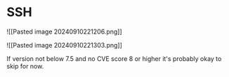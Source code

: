 
# SSH


![[Pasted image 20240910221206.png]]

![[Pasted image 20240910221303.png]]

If version not below 7.5 and no CVE score 8 or higher it's probably okay to skip for now.


